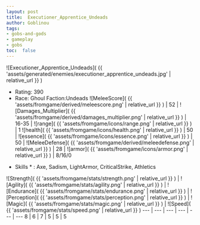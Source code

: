 ```yaml
---
layout: post
title:  Executioner_Apprentice_Undeads
author: Goblinou
tags:
- gobs-and-gods
- gameplay
- gobs
toc:  false
---
```


![Executioner_Apprentice_Undeads]( {{ 'assets/generated/enemies/executioner_apprentice_undeads.jpg' | relative_url }} )
- Rating: 390
- Race: Ghoul  Faction:Undeads
![MeleeScore]( {{ 'assets/fromgame/derived/meleescore.png' | relative_url }} ) | 52 | ![Damages_Multiplier]( {{ 'assets/fromgame/derived/damages_multiplier.png' | relative_url }} ) | 16-35 | ![range]( {{ 'assets/fromgame/icons/range.png' | relative_url }} ) | 1
![health]( {{ 'assets/fromgame/icons/health.png' | relative_url }} ) | 50 | ![essence]( {{ 'assets/fromgame/icons/essence.png' | relative_url }} ) | 50 | ![MeleeDefense]( {{ 'assets/fromgame/derived/meleedefense.png' | relative_url }} ) | 28 | ![armor]( {{ 'assets/fromgame/icons/armor.png' | relative_url }} ) | 8/16/0
* Skills * : Axe, Sadism, LightArmor, CriticalStrike, Athletics

![Strength]( {{ 'assets/fromgame/stats/strength.png' | relative_url }} ) | ![Agility]( {{ 'assets/fromgame/stats/agility.png' | relative_url }} ) | ![Endurance]( {{ 'assets/fromgame/stats/endurance.png' | relative_url }} ) | ![Perception]( {{ 'assets/fromgame/stats/perception.png' | relative_url }} ) | ![Magic]( {{ 'assets/fromgame/stats/magic.png' | relative_url }} ) | ![Speed]( {{ 'assets/fromgame/stats/speed.png' | relative_url }} )
--- | --- | --- | --- | --- | ---
8 | 6 | 7 | 5 | 5 | 5
